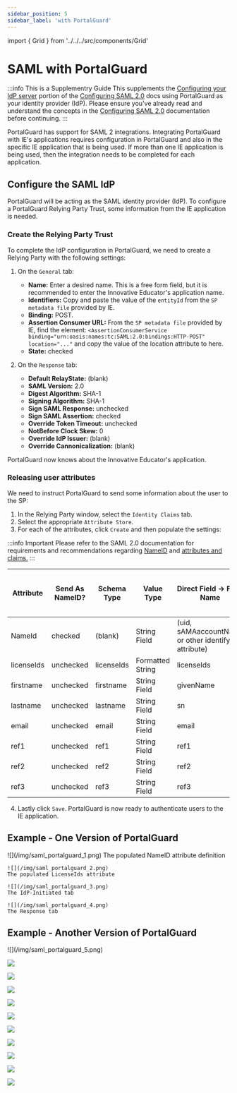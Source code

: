 ```yaml
---
sidebar_position: 5
sidebar_label: 'with PortalGuard'
---
```


import { Grid } from '../../../src/components/Grid'

# SAML with PortalGuard

:::info This is a Supplementry Guide
This supplements the [Configuring your IdP server](./saml2#configuring-the-idp) portion of the [Configuring SAML 2.0](./saml2) docs using PortalGuard as your identity provider (IdP). Please ensure you've already read and understand the concepts in the [Configuring SAML 2.0](./saml2) documentation before continuing.
:::

PortalGuard has support for SAML 2 integrations. Integrating PortalGuard with IE's applications requires configuration in PortalGuard and also in the specific IE application that is being used. If more than one IE application is being used, then the integration needs to be completed for each application.

## Configure the SAML IdP

PortalGuard will be acting as the SAML identity provider (IdP). To configure a PortalGuard Relying Party Trust, some information from the IE application is needed.

### Create the Relying Party Trust

To complete the IdP configuration in PortalGuard, we need to create a Relying Party with the following settings:

1. On the `General` tab:
    - **Name:** Enter a desired name. This is a free form field, but it is recommended to enter the Innovative Educator's application name.
    - **Identifiers:** Copy and paste the value of the `entityId` from the `SP metadata file` provided by IE.
    - **Binding:** POST.
    - **Assertion Consumer URL:** From the `SP metadata file` provided by IE, find the element:
        `<AssertionConsumerService binding="urn:oasis:names:tc:SAML:2.0:bindings:HTTP-POST" location="..."`
        and copy the value of the location attribute to here.
    - **State:** checked

2. On the `Response` tab:
    - **Default RelayState:** (blank)
    - **SAML Version:** 2.0
    - **Digest Algorithm:** SHA-1
    - **Signing Algorithm:** SHA-1
    - **Sign SAML Response:** unchecked
    - **Sign SAML Assertion:** checked
    - **Override Token Timeout:** unchecked
    - **NotBefore Clock Skew:** 0
    - **Override IdP Issuer:** (blank)
    - **Override Cannonicalization:** (blank)

PortalGuard now knows about the Innovative Educator's application.

### Releasing user attributes

We need to instruct PortalGuard to send some information about the user to the SP:

1. In the Relying Party window, select the `Identity Claims` tab.
2. Select the appropriate `Attribute Store`.
3. For each of the attributes, click `Create` and then populate the settings:

:::info Important
Please refer to the SAML 2.0 documentation for requirements and recommendations regarding
[NameID](./saml2#external-customer-id) and [attributes and claims.](./saml2#configure-attributes)
:::

| Attribute | Send As NameID? | Schema Type | Value Type | Direct Field -> Field Name | Direct Field -> Value Index | Required |
| --------- | --------------- | ----------- | ---------- | ------------------------- | -------------------------- | -------- |
| NameId    | checked         | (blank)     | String Field | (uid, sAMAaccountName or other identifying attribute) | 0 | Required  |
| licenseIds| unchecked       | licenseIds  | Formatted String | licenseIds             | 0                          | Required*   |
| firstname | unchecked       | firstname     | String Field | givenName                  | 0                          | Recommended |
| lastname  | unchecked       | lastname    | String Field | sn                         | 0                          | Recommended |
| email     | unchecked       | email       | String Field | email                      | 0                          | Recommended |
| ref1      | unchecked       | ref1        | String Field | ref1                       | 0                          | Optional    |
| ref2      | unchecked       | ref2        | String Field | ref2                       | 0                          | Optional    |
| ref3      | unchecked       | ref3        | String Field | ref3                       | 0                          | Optional    |

4. Lastly click `Save`. PortalGuard is now ready to authenticate users to the IE application.

## Example - One Version of PortalGuard
<Grid>
    ![](/img/saml_portalguard_1.png)
    The populated NameID attribute definition

    ![](/img/saml_portalguard_2.png)
    The populated LicenseIds attribute

    ![](/img/saml_portalguard_3.png)
    The IdP-Initiated tab

    ![](/img/saml_portalguard_4.png)
    The Response tab
</Grid>

## Example - Another Version of PortalGuard

<Grid>
![](/img/saml_portalguard_5.png)

![](/img/saml_portalguard_6.png)

![](/img/saml_portalguard_7.png)

![](/img/saml_portalguard_8.png)

![](/img/saml_portalguard_9.png)

![](/img/saml_portalguard_10.png)

![](/img/saml_portalguard_11.png)

![](/img/saml_portalguard_12.png)

![](/img/saml_portalguard_13.png)

![](/img/saml_portalguard_14.png)

![](/img/saml_portalguard_15.png)
</Grid>